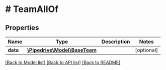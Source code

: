 # # TeamAllOf

## Properties

Name | Type | Description | Notes
------------ | ------------- | ------------- | -------------
**data** | [**\Pipedrive\Model\BaseTeam**](BaseTeam.md) |  | [optional]

[[Back to Model list]](../../README.md#models) [[Back to API list]](../../README.md#endpoints) [[Back to README]](../../README.md)
